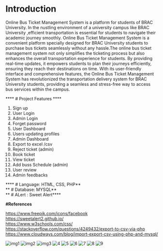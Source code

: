 
# Introduction <br>
Online Bus Ticket Management System is a platform for students of BRAC University. In the nustling environment of a university campus like BRAC  University ,efficient transportation is essential for students to navigate their academic journey smoothly. Online Bus Ticket Management System is  a convenient platform specially designed for BRAC University students to purchase bus tickets seamlessly without any hassle.The online bus ticket management system not only simplifies the ticketing process but also enhances the overall transportation experience for students. By providing real-time updates, it empowers students to plan their journeys efficiently, ensuring they reach their destinations on time.
With its user-friendly interface and comprehensive features, the Online Bus Ticket Management System has revolutionized the transportation delivery system for BRAC University students, providing a seamless and stress-free way to access bus services within the campus.

**** # Project Features **** <br>
1. Sign up
2. User Login
3. Admin Login
4. Forget password
5. User Dashboard
6. Users updating profiles
7. Admin Dashboard
8. Export to excel /csv
9. Reject ticket (admin)
10. Book ticket
11. View ticket
12. Add buss Schedule (admin)
13. User review
14. Admin feedbacks
 
**** # Language: HTML, CSS, PHP**  <br>
** # Database: MYSQL** <br>
** # ALert : Sweet Alert****

****#References****

https://www.freepik.com/icons/facebook <br>
https://sweetalert2.github.io/ <br>
https://www.w3schools.com/css/ <br>
https://stackoverflow.com/questions/4249432/export-to-csv-via-php <br>
https://www.cloudways.com/blog/import-export-csv-using-php-and-mysql/ <br>


![img1](https://github.com/cadmostafijur/BRACU_BUS/assets/104758273/6a7a70fd-22ca-4a06-983f-bfe7f62c67bd)
![img2](https://github.com/cadmostafijur/BRACU_BUS/assets/104758273/7a57c33b-3ff2-4250-ad82-3d0fcfd50ab5)
![img3](https://github.com/cadmostafijur/BRACU_BUS/assets/104758273/b9aa330b-2159-4d19-80cc-d77c6078e1fe)
![4](https://github.com/cadmostafijur/BRACU_BUS/assets/104758273/19250986-9938-46d9-809a-0112b16c3877)
![5](https://github.com/cadmostafijur/BRACU_BUS/assets/104758273/916def56-b03c-429b-ad4d-d1ffae18f13d)
![6](https://github.com/cadmostafijur/BRACU_BUS/assets/104758273/5eb309b9-02d3-4005-bd6d-8cf10f52fc23)
![7](https://github.com/cadmostafijur/BRACU_BUS/assets/104758273/6e6d80b7-52b6-48b1-a329-9a61d04cc8fa)
![8](https://github.com/cadmostafijur/BRACU_BUS/assets/104758273/8b46a575-580d-4bb3-99aa-d02c7843a644)
![9](https://github.com/cadmostafijur/BRACU_BUS/assets/104758273/2b26e048-b6ce-4a16-b150-39e769ef1791)
